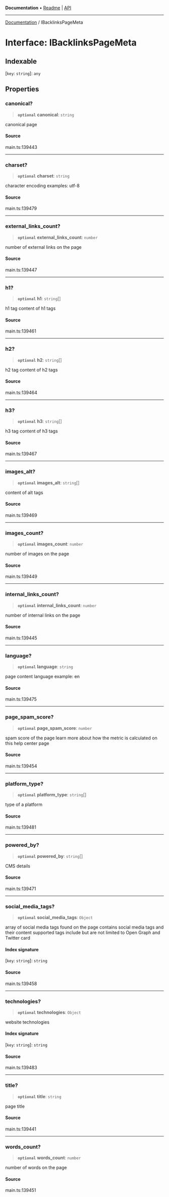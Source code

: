 **Documentation** • [Readme](../README.md) \| [API](../globals.md)

***

[Documentation](../README.md) / IBacklinksPageMeta

# Interface: IBacklinksPageMeta

## Indexable

 \[`key`: `string`\]: `any`

## Properties

### canonical?

> **`optional`** **canonical**: `string`

canonical page

#### Source

main.ts:139443

***

### charset?

> **`optional`** **charset**: `string`

character encoding
examples:
utf-8

#### Source

main.ts:139479

***

### external\_links\_count?

> **`optional`** **external\_links\_count**: `number`

number of external links on the page

#### Source

main.ts:139447

***

### h1?

> **`optional`** **h1**: `string`[]

h1 tag
content of h1 tags

#### Source

main.ts:139461

***

### h2?

> **`optional`** **h2**: `string`[]

h2 tag
content of h2 tags

#### Source

main.ts:139464

***

### h3?

> **`optional`** **h3**: `string`[]

h3 tag
content of h3 tags

#### Source

main.ts:139467

***

### images\_alt?

> **`optional`** **images\_alt**: `string`[]

content of alt tags

#### Source

main.ts:139469

***

### images\_count?

> **`optional`** **images\_count**: `number`

number of images on the page

#### Source

main.ts:139449

***

### internal\_links\_count?

> **`optional`** **internal\_links\_count**: `number`

number of internal links on the page

#### Source

main.ts:139445

***

### language?

> **`optional`** **language**: `string`

page content language
example:
en

#### Source

main.ts:139475

***

### page\_spam\_score?

> **`optional`** **page\_spam\_score**: `number`

spam score of the page
learn more about how the metric is calculated on this help center page

#### Source

main.ts:139454

***

### platform\_type?

> **`optional`** **platform\_type**: `string`[]

type of a platform

#### Source

main.ts:139481

***

### powered\_by?

> **`optional`** **powered\_by**: `string`[]

CMS details

#### Source

main.ts:139471

***

### social\_media\_tags?

> **`optional`** **social\_media\_tags**: `Object`

array of social media tags found on the page
contains social media tags and their content
supported tags include but are not limited to Open Graph and Twitter card

#### Index signature

 \[`key`: `string`\]: `string`

#### Source

main.ts:139458

***

### technologies?

> **`optional`** **technologies**: `Object`

website technologies

#### Index signature

 \[`key`: `string`\]: `string`

#### Source

main.ts:139483

***

### title?

> **`optional`** **title**: `string`

page title

#### Source

main.ts:139441

***

### words\_count?

> **`optional`** **words\_count**: `number`

number of words on the page

#### Source

main.ts:139451
